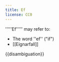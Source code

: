 ```yaml
---
title: Ef
license: CC0
---
```


'''''Ef''''' may refer to:

* The word ''ef'' ("if")
* [[Eignarfall]]

{{disambiguation}}